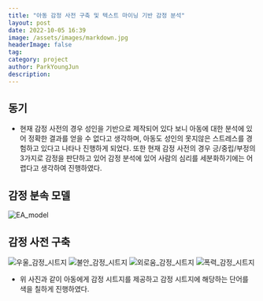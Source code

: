 ```yaml
---
title: "아동 감정 사전 구축 및 텍스트 마이닝 기반 감정 분석"
layout: post
date: 2022-10-05 16:39
image: /assets/images/markdown.jpg
headerImage: false
tag: 
category: project
author: ParkYoungJun
description:
---
```

## 동기

 - 현재 감정 사전의 경우 성인을 기반으로 제작되어 있다 보니 아동에 대한 분석에 있어 정확한 결과를 얻을 수 없다고 생각하며, 아동도 성인의 못지않은 스트레스를 경험하고 있다고 나타나 진행하게 되었다. 또한 현재 감정 사전의 경우 긍/중립/부정의 3가지로 감정을 판단하고 있어 감정 분석에 있어 사람의 심리를 세분화하기에는 어렵다고 생각하여 진행하였다.

## 감정 분속 모델

![EA_model](https://user-images.githubusercontent.com/81356804/200485855-eeec4923-c81d-4a2d-8a24-caa955838438.png)


## 감정 사전 구축
 
 ![우울_감정_시트지](https://user-images.githubusercontent.com/81356804/200485620-2c32a1ce-258c-4745-befa-56814750c024.png)
![불안_감정_시트지](https://user-images.githubusercontent.com/81356804/200485626-0ba11850-a074-49df-a33d-d4756231c24a.png)
![외로움_감정_시트지](https://user-images.githubusercontent.com/81356804/200485629-4346f2e7-ce50-46b0-998f-8490c0d08df1.png)
![폭력_감정_시트지](https://user-images.githubusercontent.com/81356804/200485631-7a9ac8f0-ae67-4ab5-b490-2aaaeefbbcf4.png)


 - 위 사진과 같이 아동에게 감정 시트지를 제공하고 감정 시트지에 해당하는 단어를 색을 칠하게 진행하였다.





